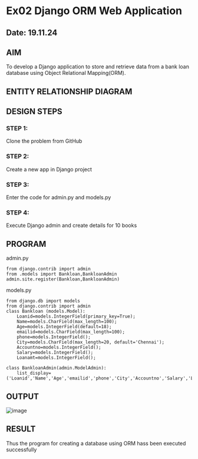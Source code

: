 # Ex02 Django ORM Web Application
## Date: 19.11.24

## AIM
To develop a Django application to store and retrieve data from a bank loan database using Object Relational Mapping(ORM).

## ENTITY RELATIONSHIP DIAGRAM



## DESIGN STEPS

### STEP 1:
Clone the problem from GitHub

### STEP 2:
Create a new app in Django project

### STEP 3:
Enter the code for admin.py and models.py

### STEP 4:
Execute Django admin and create details for 10 books

## PROGRAM
admin.py
```
from django.contrib import admin
from .models import Bankloan,BankloanAdmin
admin.site.register(Bankloan,BankloanAdmin)
```
models.py
```
from django.db import models
from django.contrib import admin
class Bankloan (models.Model):
    Loanid=models.IntegerField(primary_key=True);
    Name=models.CharField(max_length=100);
    Age=models.IntegerField(default=18);
    emailid=models.CharField(max_length=100);
    phone=models.IntegerField();
    City=models.CharField(max_length=20, default='Chennai');
    Accountno=models.IntegerField();
    Salary=models.IntegerField();
    Loanamt=models.IntegerField();

class BankloanAdmin(admin.ModelAdmin):
    list_display=('Loanid','Name','Age','emailid','phone','City','Accountno','Salary','Loanamt')
```
## OUTPUT

![image](https://github.com/user-attachments/assets/e3ea497c-2c0e-4657-9d96-1c079e52b2fc)


## RESULT
Thus the program for creating a database using ORM hass been executed successfully

